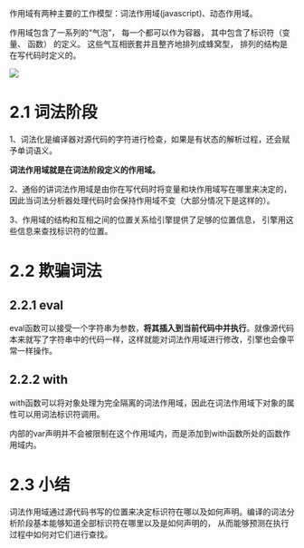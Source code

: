 作用域有两种主要的工作模型：词法作用域(javascript)、动态作用域。

作用域包含了一系列的“气泡”， 每一个都可以作为容器， 其中包含了标识符（变量、 函数） 的定义。 这些气互相嵌套并且整齐地排列成蜂窝型， 排列的结构是在写代码时定义的。

![](https://i.imgur.com/ShCC9Ra.png)
# 2.1 词法阶段 #
1、词法化是编译器对源代码的字符进行检查，如果是有状态的解析过程，还会赋予单词语义。

**词法作用域就是在词法阶段定义的作用域。**

2、通俗的讲词法作用域是由你在写代码时将变量和块作用域写在哪里来决定的， 因此当词法分析器处理代码时会保持作用域不变（大部分情况下是这样的）。

3、作用域的结构和互相之间的位置关系给引擎提供了足够的位置信息， 引擎用这些信息来查找标识符的位置。
# 2.2 欺骗词法 #
## 2.2.1 eval ##
eval函数可以接受一个字符串为参数，**将其插入到当前代码中并执行**。就像源代码本来就写了字符串中的代码一样，这样就能对词法作用域进行修改，引擎也会像平常一样操作。
## 2.2.2 with ##
with函数可以将对象处理为完全隔离的词法作用域，因此在词法作用域下对象的属性可以用词法标识符调用。

内部的var声明并不会被限制在这个作用域内，而是添加到with函数所处的函数作用域内。
# 2.3 小结 #
词法作用域通过源代码书写的位置来决定标识符在哪以及如何声明。编译的词法分析阶段基本能够知道全部标识符在哪里以及是如何声明的， 从而能够预测在执行过程中如何对它们进行查找。